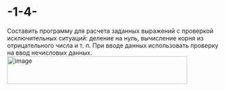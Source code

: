 # -1-4-
Составить программу для расчета заданных выражений с проверкой исключительных ситуаций: деление на нуль, вычисление корня из отрицательного числа и т. п. При вводе данных использовать проверку на ввод нечисловых данных.
<img width="421" height="65" alt="image" src="https://github.com/user-attachments/assets/e9a502ab-9af3-48c0-aae1-0787de6f524b" />

